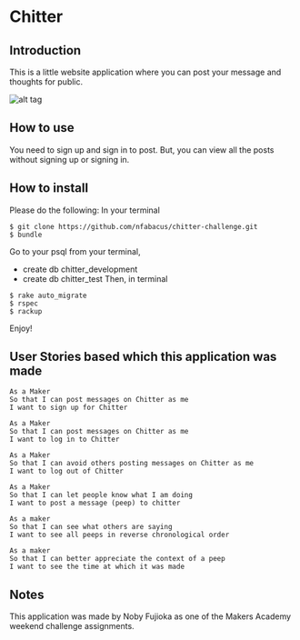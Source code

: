 Chitter
=================
## Introduction
This is a little website application where you can post your message and thoughts for public.

![alt tag](http://res.cloudinary.com/abacus/image/upload/v1474328953/Screen_Shot_2016-09-20_at_00.45.41_fclodr.png
  )

## How to use
You need to sign up and sign in to post.
But, you can view all the posts without signing up or signing in.

## How to install
Please do the following:
In your terminal
```
$ git clone https://github.com/nfabacus/chitter-challenge.git
$ bundle
```
Go to your psql from your terminal,
- create db chitter_development
- create db chitter_test
Then, in terminal
```
$ rake auto_migrate
$ rspec
$ rackup
```
Enjoy!

## User Stories based which this application was made

```
As a Maker
So that I can post messages on Chitter as me
I want to sign up for Chitter

As a Maker
So that I can post messages on Chitter as me
I want to log in to Chitter

As a Maker
So that I can avoid others posting messages on Chitter as me
I want to log out of Chitter

As a Maker
So that I can let people know what I am doing  
I want to post a message (peep) to chitter

As a maker
So that I can see what others are saying  
I want to see all peeps in reverse chronological order

As a maker
So that I can better appreciate the context of a peep
I want to see the time at which it was made
```
## Notes
This application was made by Noby Fujioka as one of the Makers Academy weekend challenge assignments.
